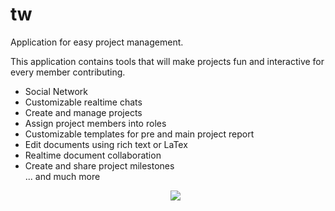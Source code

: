# tw
Application for easy project management.

This application contains tools that will make projects fun and interactive for every member contributing.

<ul>
  <li>Social Network</li>
  <li>Customizable realtime chats</li>
  <li>Create and manage projects</li>
  <li>Assign project members into roles</li>
  <li>Customizable templates for pre and main project report</li>
  <li>Edit documents using rich text or LaTex</li>
  <li>Realtime document collaboration</li> 
  <li>Create and share project milestones</li>
  ... and much more

<p align="center">
  <img src="https://github.com/sanderhelleso/tw/blob/master/public/img/readme.jpg?raw=true" margin-top="20px">
</p>

